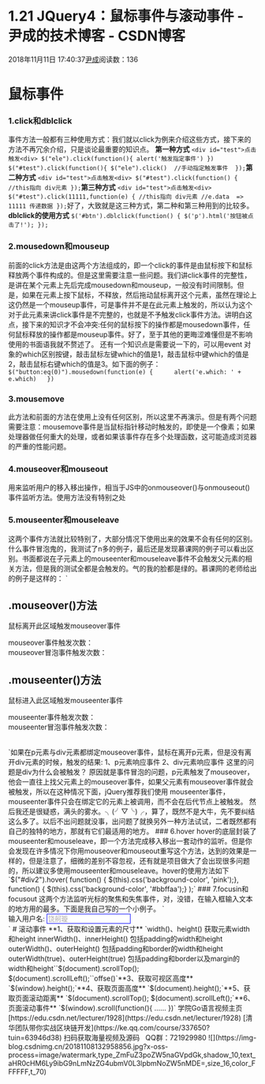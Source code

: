 
# 1.21 JQuery4：鼠标事件与滚动事件 - 尹成的技术博客 - CSDN博客

2018年11月11日 17:40:37[尹成](https://me.csdn.net/yincheng01)阅读数：136



# 鼠标事件
### 1.click和dblclick
事件方法一般都有三种使用方式：我们就以click为例来介绍这些方式，接下来的方法不再冗余介绍，只是谈论最重要的知识点。
**第一种方式**
`<div id="test">点击触发<div>
$("ele").click(function(){
    alert('触发指定事件')
})
$("#test").click(function(){
     $("ele").click()  //手动指定触发事件 
});`**第二种方式**
`<div id="test">点击触发<div>
$("#test").click(function() {
    //this指向 div元素
});`**第三种方式**
`<div id="test">点击触发<div>
$("#test").click(11111,function(e) {
    //this指向 div元素
    //e.data  => 11111 传递数据
});`好了，大致就是这三种方式，第二种和第三种用到的比较多。
**dblclick的使用方式**
`$('#btn').dblclick(function() {
    $('p').html('按钮被点击了!');
});`
### 2.mousedown和mouseup
前面的click方法是由这两个方法组成的，即一个click的事件是由鼠标按下和鼠标释放两个事件构成的。但是这里需要注意一些问题。我们讲click事件的完整性，是讲在某个元素上先后完成mousedown和mouseup，一般没有时间限制。但是，如果在元素上按下鼠标，不释放，然后拖动鼠标离开这个元素，虽然在理论上这仍然是一个mouseup事件，可是事件并不是在此元素上触发的，所以认为这个对于此元素来讲click事件是不完整的，也就是不予触发click事件方法。讲明白这点，接下来的知识才不会冲突:任何的鼠标按下的操作都是mousedown事件，任何鼠标释放的操作都是mouseup事件。好了，至于其他的更晦涩难懂但是不影响使用的书面语我就不赘述了。
还有一个知识点是需要说一下的，可以用event 对象的which区别按键，敲击鼠标左键which的值是1，敲击鼠标中键which的值是2，敲击鼠标右键which的值是3。如下面的例子：
`$("button:eq(0)").mousedown(function(e) {     
alert('e.which: ' + e.which)  
})`
### 3.mousemove
此方法和前面的方法在使用上没有任何区别，所以这里不再演示。但是有两个问题需要注意：mousemove事件是当鼠标指针移动时触发的，即使是一个像素；如果处理器做任何重大的处理，或者如果该事件存在多个处理函数，这可能造成浏览器的严重的性能问题。
### 4.mouseover和mouseout
用来监听用户的移入移出操作，相当于JS中的onmouseover()与onmouseout()事件监听方法。使用方法没有特别之处
### 5.mouseenter和mouseleave
这两个事件方法就比较特别了，大部分情况下使用出来的效果不会有任何的区别。什么事件冒泡鬼的，我测试了n多的例子，最后还是发现慕课网的例子可以看出区别。书面都说在子元素上的mouseenter和mouseleave事件不会触发父元素的相关方法，但是我的测试全都是会触发的。气的我的脸都是绿的。慕课网的老师给出的例子是这样的：
`<body>
    <h2>.mouseover()方法</h2>
    <div class="left">
        <div class="aaron1">
            <p>鼠标离开此区域触发mouseover事件</p>
            <a>mouseover事件触发次数：</a><br/>
            <a>mouseover冒泡事件触发次数：</a>
        </div>
    </div>
    <h2>.mouseenter()方法</h2>
    <div class="right">
        <div class="aaron2">
            <p>鼠标进入此区域触发mouseenter事件</p>
            <a>mouseenter事件触发次数：</a><br/>
            <a>mouseenter冒泡事件触发次数：</a>
        </div>
    </div>
    <br/>
    <script type="text/javascript">
        var i = 0;
        $(".aaron1 p").mouseover(function(e) {
            $(".aaron1 a:first").html('mouseover事件触发次数：' + (++i))
        })
        var n = 0;
        $(".aaron1").mouseover(function() {
            $(".aaron1 a:last").html('mouseover冒泡事件触发次数：' + (++n))
        })
    </script>
    <script type="text/javascript">
        var i = 0;
        $(".aaron2 p").mouseenter(function(e) {
            $(".aaron2 a:first").html('mouseenter事件触发次数：' + (++i))
        })
        var n = 0;
        $(".aaron2").mouseenter(function() {
            $(".aaron2 a:last").html('mouseenter冒泡事件触发次数：' + (++n))
        })
    </script>
</body>`如果在p元素与div元素都绑定mouseover事件，鼠标在离开p元素，但是没有离开div元素的时候，触发的结果:
1、p元素响应事件
2、div元素响应事件
这里的问题是div为什么会被触发？ 原因就是事件冒泡的问题，p元素触发了mouseover，他会一直往上找父元素上的mouseover事件，如果父元素有mouseover事件就会被触发，所以在这种情况下面，jQuery推荐我们使用 mouseenter事件，mouseenter事件只会在绑定它的元素上被调用，而不会在后代节点上被触发。
然后我还是很疑惑，满头的雾水。╮(╯▽╰)╭，算了，既然不是大牛，先不要纠结这么多了。以后不出问题就没事，出问题了就换另外一种方法试试，二者既然都有自己的独特的地方，那就有它们最适用的地方。
### 6.hover
hover的底层封装了mouseenter和mouseleave，即一个方法完成移入移出一套动作的监听。但是你会发现在许多情况下你用mouseover和mouseout重写这个方法，达到的效果是一样的，但是注意了，细微的差别不容忽视，还有就是项目做大了会出现很多问题的，所以建议多使用mouseenter和mouseleave。hover的使用方法如下
`$("#div2").hover(
function() {
$(this).css('background-color', 'pink');}, 
function() {
$(this).css('background-color', '#bbffaa');}
);`
### 7.focusin和focusout
这两个方法监听光标的聚焦和失焦事件，对，没错，在输入框输入文本的地方用的最多。下面是我自己写的一个小例子。
`<!DOCTYPE html>
<html lang="en">
<head>
    <meta charset="UTF-8">
    <title>jQuery鼠标事件之focusin事件和focusout事件</title>
    <script src="../jquery_js/jquery-3.2.0.min.js"></script>
    <style type="text/css">
    label,
    input {
        font-family: "微软雅黑";
    }
    input {
        color: #AFABAB;
        border: 1px solid blue;
    }
    </style>
</head>
<body>
    <div>
        <label>输入用户名:</label>
        <input type="text" id="name" value="饶舸璇">
    </div>
    <script type="text/javascript">
    // 鼠标聚焦到输入框的时候，字体颜色变为黑色，输入框边框变红
    $("#name").focusin(function() {
        $(this).css({
            color: 'black',
            border: '1px solid red'
        });
        $(this).val('');
    });
    // 鼠标移出输入框
    $("#name").focusout(function() {
        $(this).css({
            color: '#AFABAB',
            border: '1px solid blue'
        });
        $(this).val('CSDN');
    });
    </script>
</body>
</html>`
# 滚动事件
**1、获取和设置元素的尺寸**
`width()、height()    获取元素width和height  
innerWidth()、innerHeight()  包括padding的width和height  
outerWidth()、outerHeight()  包括padding和border的width和height  
outerWidth(true)、outerHeight(true)   包括padding和border以及margin的width和height``$(document).scrollTop();  
$(document).scrollLeft();``offse()`**3、获取可视区高度**
`$(window).height();`**4、获取页面高度**
`$(document).height();`**5、获取页面滚动距离**
`$(document).scrollTop();  
$(document).scrollLeft();`**6、页面滚动事件**
`$(window).scroll(function(){  
    ......  
})`
学院Go语言视频主页
[https://edu.csdn.net/lecturer/1928](https://edu.csdn.net/lecturer/1928)
[清华团队带你实战区块链开发](https://ke.qq.com/course/337650?tuin=63946d38)
扫码获取海量视频及源码   QQ群：721929980
![](https://img-blog.csdnimg.cn/20181108132958856.jpg?x-oss-process=image/watermark,type_ZmFuZ3poZW5naGVpdGk,shadow_10,text_aHR0cHM6Ly9ibG9nLmNzZG4ubmV0L3lpbmNoZW5nMDE=,size_16,color_FFFFFF,t_70)

